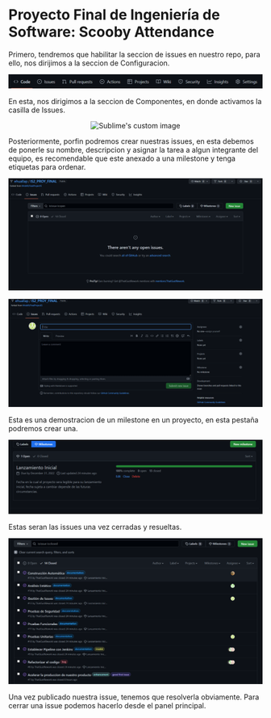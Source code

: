 # Proyecto Final de Ingeniería de Software: Scooby Attendance

Primero, tendremos que habilitar la seccion de issues en nuestro repo, para ello, nos dirijimos a la seccion de Configuracion. 

<p align="center">
  <img src="https://github.com/ThatGustRework/segment_tree_implementation/blob/main/Capture1.png?raw=true" alt="Sublime's custom image"/>
</p>

En esta, nos dirigimos a la seccion de Componentes, en donde activamos la casilla de Issues.

<p align="center">
  <img src="https://github.com/ThatGustRework/segment_tree_implementation/blob/main/Cap.png?raw=true" alt="Sublime's custom image"/>
</p>

Posteriormente, porfin podremos crear nuestras issues, en esta debemos de ponerle su nombre, descripcion y asignar la tarea a algun integrante del equipo, es recomendable que este anexado a una milestone y tenga etiquetas para ordenar.

<p align="center">
  <img src="https://github.com/ThatGustRework/segment_tree_implementation/blob/main/Capture.png?raw=true" alt="Sublime's custom image"/>
</p>

<p align="center">
  <img src="https://github.com/ThatGustRework/segment_tree_implementation/blob/main/Capture2.png?raw=true" alt="Sublime's custom image"/>
</p>

Esta es una demostracion de un milestone en un proyecto, en esta pestaña podremos crear una.

<p align="center">
  <img src="https://github.com/ThatGustRework/segment_tree_implementation/blob/main/Capture3.png?raw=true" alt="Sublime's custom image"/>
</p>

Estas seran las issues una vez cerradas y resueltas.

<p align="center">
  <img src="https://github.com/ThatGustRework/segment_tree_implementation/blob/main/Capture4.png?raw=true" alt="Sublime's custom image"/>
</p>

Una vez publicado nuestra issue, tenemos que resolverla obviamente. Para cerrar una issue podemos hacerlo desde el panel principal.
